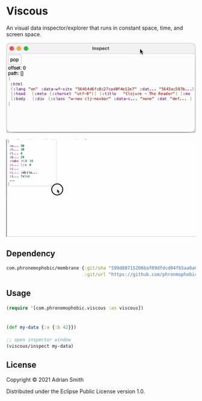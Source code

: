 # Viscous

An visual data inspector/explorer that runs in constant space, time, and screen space.

![Overview](inspector.gif?raw=true)

![Resizing](inspector-resize.gif?raw=true)

## Dependency

```clojure
com.phronemophobic/membrane {:git/sha "599d80715206baf09dfdcd04f65aa8a02f6bb8a1"
                             :git/url "https://github.com/phronmophobic/viscous"}
```

## Usage

```clojure
(require '[com.phronemophobic.viscous :as viscous])


(def my-data {:a {:b 42}})

;; open inspector window
(viscous/inspect my-data)

```

## License

Copyright © 2021 Adrian Smith

Distributed under the Eclipse Public License version 1.0.
